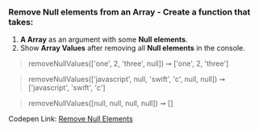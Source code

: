 ### Remove Null elements from an Array - Create a function that takes: 

1. **A Array** as an argument with some **Null elements**. 
1. Show **Array Values** after removing all **Null elements** in the console.

> removeNullValues(['one', 2, 'three', null]) ➞ ['one', 2, 'three']

> removeNullValues(['javascript', null, 'swift', 'c', null, null]) ➞ ['javascript', 'swift', 'c'] 

> removeNullValues([null, null, null, null]) ➞ []

Codepen Link: [Remove Null Elements](https://codepen.io/naveencoder/pen/LoROdP?editors=0012)